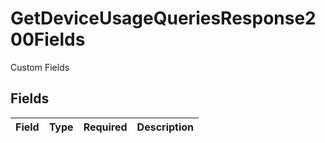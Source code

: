 # GetDeviceUsageQueriesResponse200Fields

Custom Fields


## Fields

| Field       | Type        | Required    | Description |
| ----------- | ----------- | ----------- | ----------- |